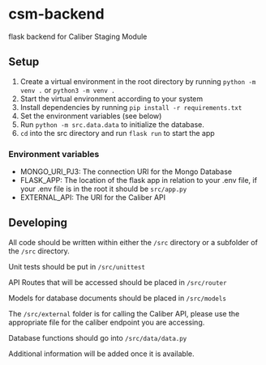 # csm-backend
flask backend for Caliber Staging Module

## Setup
1. Create a virtual environment in the root directory by running `python -m venv .` or `python3 -m venv .`
2. Start the virtual environment according to your system
3. Install dependencies by running `pip install -r requirements.txt`
4. Set the environment variables (see below)
5. Run `python -m src.data.data` to initialize the database.
6. `cd` into the src directory and run `flask run` to start the app

### Environment variables
* MONGO_URI_PJ3: The connection URI for the Mongo Database
* FLASK_APP: The location of the flask app in relation to your .env file, if your .env file is in the root it should be `src/app.py`
* EXTERNAL_API: The URI for the Caliber API

## Developing
All code should be written within either the `/src` directory or a subfolder of the `/src` directory.

Unit tests should be put in `/src/unittest`

API Routes that will be accessed should be placed in `/src/router`

Models for database documents should be placed in `/src/models`

The `/src/external` folder is for calling the Caliber API, please use the appropriate file for the caliber endpoint you are accessing.

Database functions should go into `/src/data/data.py`

Additional information will be added once it is available.
